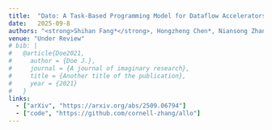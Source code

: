 ```yaml
---
title:  "Dato: A Task-Based Programming Model for Dataflow Accelerators"
date:   2025-09-8
authors: "<strong>Shihan Fang*</strong>, Hongzheng Chen*, Niansong Zhang, Jiajie Li, Han Meng, Adrian Liu, Zhiru Zhang"
venue: "Under Review"
# bib: |
#   @article{Doe2021,
#     author = {Doe J.},
#     journal = {A journal of imaginary research},
#     title = {Another title of the publication},
#     year = {2021}
#   }
links:
  - ["arXiv", "https://arxiv.org/abs/2509.06794"]
  - ["code", "https://github.com/cornell-zhang/allo"]
---
```

